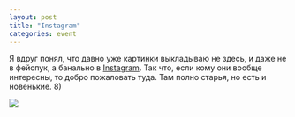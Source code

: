 ```yaml
---
layout: post
title: "Instagram"
categories: event
---
```

Я вдруг понял, что давно уже картинки выкладываю не здесь, и даже не в фейспук, а банально в [Instagram](https://instagram.com/quillcraft). Так что, если кому они вообще интересны, то добро пожаловать туда. Там полно старья, но есть и новенькие. 8)

[![](https://ic.pics.livejournal.com/quillcraft/13449910/326340/326340_original.jpg)](https://instagram.com/quillcraft)